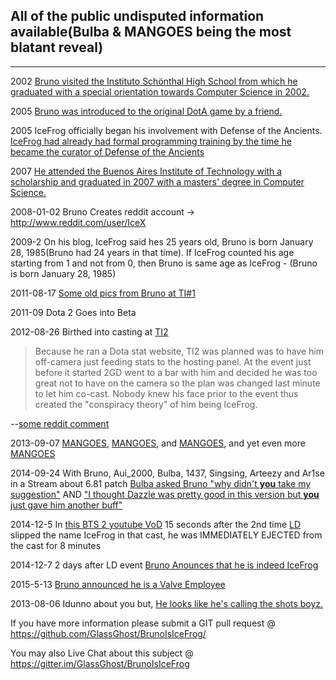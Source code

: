 ## All of the public undisputed information available(Bulba & MANGOES being the most blatant reveal)
___

2002 [Bruno visited the Instituto Schönthal High School from which he graduated with a special orientation towards Computer Science in 2002.](http://en.wikipedia.org/wiki/User:FredericL/Bruno_Carlucci)

2005 [Bruno was introduced to the original DotA game by a friend.](http://en.wikipedia.org/wiki/User:FredericL/Bruno_Carlucci)

2005 IceFrog officially began his involvement with Defense of the Ancients. [IceFrog had already had formal programming training by the time he became the curator of Defense of the Ancients](http://dota2.gamepedia.com/IceFrog)

2007 [He attended the Buenos Aires Institute of Technology with a scholarship and graduated in 2007 with a masters' degree in Computer Science.](http://en.wikipedia.org/wiki/User:FredericL/Bruno_Carlucci)

2008-01-02 Bruno Creates reddit account -> http://www.reddit.com/user/IceX

2009-2 On his blog, IceFrog said hes 25 years old, Bruno is born January 28, 1985(Bruno had 24 years in that time). If IceFrog counted his age starting from 1 and not from 0, then Bruno is same age as IceFrog - (Bruno is born January 28, 1985)

2011-08-17 [Some old pics from Bruno at TI#1](https://twitter.com/StatsmanBruno/status/567486814475153408)

2011-09 Dota 2 Goes into Beta

2012-08-26 Birthed into casting at [TI2](http://wiki.teamliquid.net/dota2/The_International/2012)
> Because he ran a Dota stat website, TI2 was planned was to have him off-camera
> just feeding stats to the hosting panel. At the event just before it started 2GD
> went to a bar with him and decided he was too great not to have on the camera so
> the plan was changed last minute to let him co-cast. Nobody knew his face prior
> to the event thus created the "conspiracy theory" of him being IceFrog.

--[some reddit comment](http://www.reddit.com/r/DotA2/comments/35wh35/bruno_announced_that_he_is_now_working_for_valve/cr8l1mh)

2013-09-07 [MANGOES](http://imgur.com/vltebEX), [MANGOES](https://twitter.com/StatsmanBruno/status/376378087690104834), and [MANGOES](https://twitter.com/StatsmanBruno/status/376378087690104834), and yet even more [MANGOES](http://wiki.teamliquid.net/dota2/Enchanted_Mango)

2014-09-24 With Bruno, Aui_2000, Bulba, 1437, Singsing, Arteezy and Ar1se in a Stream about 6.81 patch [Bulba asked Bruno "why didn't **you** take my suggestion"](https://youtu.be/SWu-1eQOVPs?t=23m) AND ["I thought Dazzle was pretty good in this version but **you** just gave him another buff"](https://youtu.be/SWu-1eQOVPs?t=1496)

2014-12-5 In [this BTS 2 youtube VoD](http://youtu.be/PH9RVwoH81g?t=37m42s) 15 seconds after the 2nd time  [LD](http://www.reddit.com/user/ldDOTA) slipped the name IceFrog in that cast, he was IMMEDIATELY EJECTED from the cast for 8 minutes

2014-12-7 2 days after LD event [Bruno Anounces that he is indeed IceFrog](https://youtu.be/04IMtl5yfvs)

2015-5-13 [Bruno announced he is a Valve Employee](http://www.reddit.com/r/DotA2/comments/35uil7/where_are_bruno_and_2gd/cr8giio)

2013-08-06 Idunno about you but, [He looks like he's calling the shots boyz.](http://i.imgur.com/0s60Bul.jpg)

If you have more information please submit a GIT pull request @ https://github.com/GlassGhost/BrunoIsIceFrog/

You may also Live Chat about this subject @ https://gitter.im/GlassGhost/BrunoIsIceFrog
